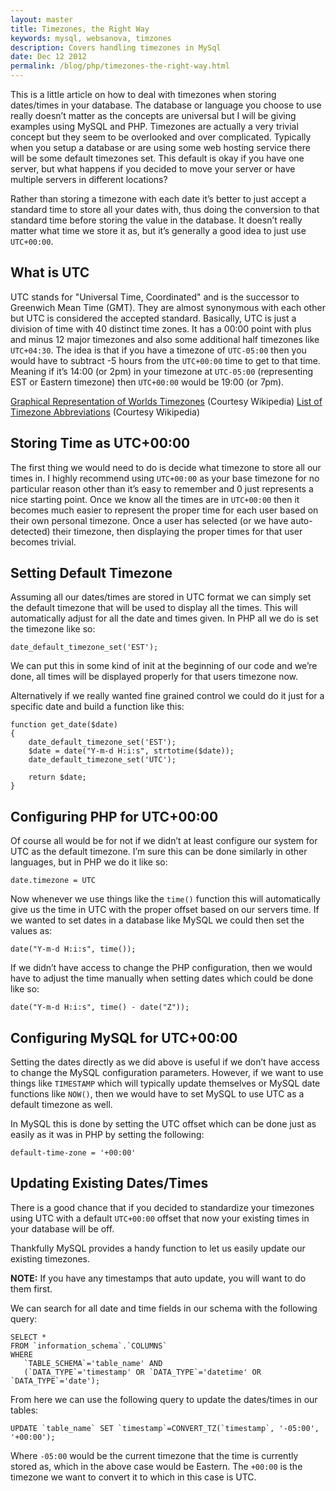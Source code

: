 ```yaml
---
layout: master
title: Timezones, the Right Way
keywords: mysql, websanova, timzones
description: Covers handling timezones in MySql
date: Dec 12 2012
permalink: /blog/php/timezones-the-right-way.html
---
```


This is a little article on how to deal with timezones when storing dates/times in your database. The database or language you choose to use really doesn’t matter as the concepts are universal but I will be giving examples using MySQL and PHP. Timezones are actually a very trivial concept but they seem to be overlooked and over complicated. Typically when you setup a database or are using some web hosting service there will be some default timezones set. This default is okay if you have one server, but what happens if you decided to move your server or have multiple servers in different locations?

Rather than storing a timezone with each date it’s better to just accept a standard time to store all your dates with, thus doing the conversion to that standard time before storing the value in the database. It doesn’t really matter what time we store it as, but it’s generally a good idea to just use `UTC+00:00`.

## What is UTC

UTC stands for "Universal Time, Coordinated" and is the successor to Greenwich Mean Time (GMT). They are almost synonymous with each other but UTC is considered the accepted standard. Basically, UTC is just a division of time with 40 distinct time zones. It has a 00:00 point with plus and minus 12 major timezones and also some additional half timezones like `UTC+04:30`. The idea is that if you have a timezone of `UTC-05:00` then you would have to subtract -5 hours from the `UTC+00:00` time to get to that time. Meaning if it’s 14:00 (or 2pm) in your timezone at `UTC-05:00` (representing EST or Eastern timezone) then `UTC+00:00` would be 19:00 (or 7pm).

[Graphical Representation of Worlds Timezones](http://upload.wikimedia.org/wikipedia/commons/8/88/World_Time_Zones_Map.png) (Courtesy Wikipedia)
[List of Timezone Abbreviations](http://en.wikipedia.org/wiki/List_of_time_zone_abbreviations) (Courtesy Wikipedia)

## Storing Time as UTC+00:00

The first thing we would need to do is decide what timezone to store all our times in. I highly recommend using `UTC+00:00` as your base timezone for no particular reason other than it’s easy to remember and 0 just represents a nice starting point. Once we know all the times are in `UTC+00:00` then it becomes much easier to represent the proper time for each user based on their own personal timezone. Once a user has selected (or we have auto-detected) their timezone, then displaying the proper times for that user becomes trivial.

## Setting Default Timezone

Assuming all our dates/times are stored in UTC format we can simply set the default timezone that will be used to display all the times. This will automatically adjust for all the date and times given. In PHP all we do is set the timezone like so:

~~~
date_default_timezone_set('EST');
~~~

We can put this in some kind of init at the beginning of our code and we’re done, all times will be displayed properly for that users timezone now.

Alternatively if we really wanted fine grained control we could do it just for a specific date and build a function like this:

~~~
function get_date($date)
{
    date_default_timezone_set('EST');
    $date = date("Y-m-d H:i:s", strtotime($date));
    date_default_timezone_set('UTC');

    return $date;
}
~~~

## Configuring PHP for UTC+00:00

Of course all would be for not if we didn’t at least configure our system for UTC as the default timezone. I’m sure this can be done similarly in other languages, but in PHP we do it like so:

~~~
date.timezone = UTC
~~~

Now whenever we use things like the `time()` function this will automatically give us the time in UTC with the proper offset based on our servers time. If we wanted to set dates in a database like MySQL we could then set the values as:

~~~
date("Y-m-d H:i:s", time());
~~~

If we didn’t have access to change the PHP configuration, then we would have to adjust the time manually when setting dates which could be done like so:

~~~
date("Y-m-d H:i:s", time() - date("Z"));
~~~

## Configuring MySQL for UTC+00:00

Setting the dates directly as we did above is useful if we don’t have access to change the MySQL configuration parameters. However, if we want to use things like `TIMESTAMP` which will typically update themselves or MySQL date functions like `NOW()`, then we would have to set MySQL to use UTC as a default timezone as well.

In MySQL this is done by setting the UTC offset which can be done just as easily as it was in PHP by setting the following:

~~~
default-time-zone = '+00:00'
~~~

## Updating Existing Dates/Times

There is a good chance that if you decided to standardize your timezones using UTC with a default `UTC+00:00` offset that now your existing times in your database will be off.

Thankfully MySQL provides a handy function to let us easily update our existing timezones.

**NOTE:** If you have any timestamps that auto update, you will want to do them first.

We can search for all date and time fields in our schema with the following query:

~~~
SELECT * 
FROM `information_schema`.`COLUMNS` 
WHERE 
   `TABLE_SCHEMA`='table_name' AND 
   (`DATA_TYPE`='timestamp' OR `DATA_TYPE`='datetime' OR `DATA_TYPE`='date');
~~~

From here we can use the following query to update the dates/times in our tables:

~~~
UPDATE `table_name` SET `timestamp`=CONVERT_TZ(`timestamp`, '-05:00', '+00:00');
~~~

Where `-05:00` would be the current timezone that the time is currently stored as, which in the above case would be Eastern. The `+00:00` is the timezone we want to convert it to which in this case is UTC.